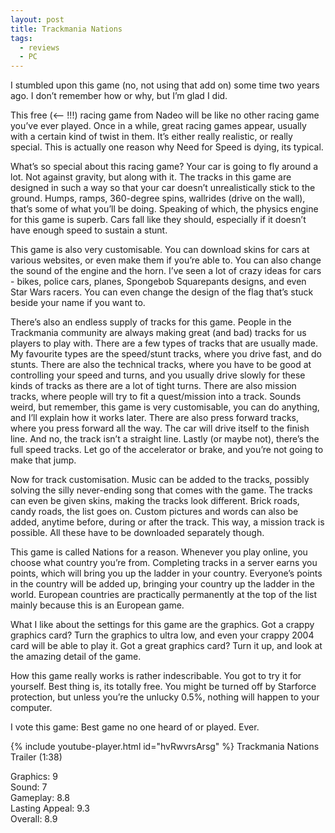 ```yaml
---
layout: post
title: Trackmania Nations
tags:
  - reviews
  - PC
---
```


I stumbled upon this game (no, not using that add on) some time two years ago. I don’t remember how or why, but I’m glad I did.

This free (<— !!!) racing game from Nadeo will be like no other racing game you’ve ever played. Once in a while, great racing games appear, usually with a certain kind of twist in them. It’s either really realistic, or really special. This is actually one reason why Need for Speed is dying, its typical.

What’s so special about this racing game? Your car is going to fly around a lot. Not against gravity, but along with it. The tracks in this game are designed in such a way so that your car doesn’t unrealistically stick to the ground. Humps, ramps, 360-degree spins, wallrides (drive on the wall), that’s some of what you’ll be doing. Speaking of which, the physics engine for this game is superb. Cars fall like they should, especially if it doesn’t have enough speed to sustain a stunt.

This game is also very customisable. You can download skins for cars at various websites, or even make them if you’re able to. You can also change the sound of the engine and the horn. I’ve seen a lot of crazy ideas for cars - bikes, police cars, planes, Spongebob Squarepants designs, and even Star Wars racers. You can even change the design of the flag that’s stuck beside your name if you want to.

There’s also an endless supply of tracks for this game. People in the Trackmania community are always making great (and bad) tracks for us players to play with. There are a few types of tracks that are usually made. My favourite types are the speed/stunt tracks, where you drive fast, and do stunts. There are also the technical tracks, where you have to be good at controlling your speed and turns, and you usually drive slowly for these kinds of tracks as there are a lot of tight turns. There are also mission tracks, where people will try to fit a quest/mission into a track. Sounds weird, but remember, this game is very customisable, you can do anything, and I’ll explain how it works later. There are also press forward tracks, where you press forward all the way. The car will drive itself to the finish line. And no, the track isn’t a straight line. Lastly (or maybe not), there’s the full speed tracks. Let go of the accelerator or brake, and you’re not going to make that jump.

Now for track customisation. Music can be added to the tracks, possibly solving the silly never-ending song that comes with the game. The tracks can even be given skins, making the tracks look different. Brick roads, candy roads, the list goes on. Custom pictures and words can also be added, anytime before, during or after the track. This way, a mission track is possible. All these have to be downloaded separately though.

This game is called Nations for a reason. Whenever you play online, you choose what country you’re from. Completing tracks in a server earns you points, which will bring you up the ladder in your country. Everyone’s points in the country will be added up, bringing your country up the ladder in the world. European countries are practically permanently at the top of the list mainly because this is an European game.

What I like about the settings for this game are the graphics. Got a crappy graphics card? Turn the graphics to ultra low, and even your crappy 2004 card will be able to play it. Got a great graphics card? Turn it up, and look at the amazing detail of the game.

How this game really works is rather indescribable. You got to try it for yourself. Best thing is, its totally free. You might be turned off by Starforce protection, but unless you’re the unlucky 0.5%, nothing will happen to your computer.

I vote this game: Best game no one heard of or played. Ever.

{% include youtube-player.html id="hvRwvrsArsg" %}
Trackmania Nations Trailer (1:38)

Graphics: 9\
Sound: 7\
Gameplay: 8.8\
Lasting Appeal: 9.3\
Overall: 8.9